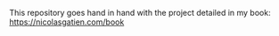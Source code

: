 This repository goes hand in hand with the project detailed in my book: https://nicolasgatien.com/book
